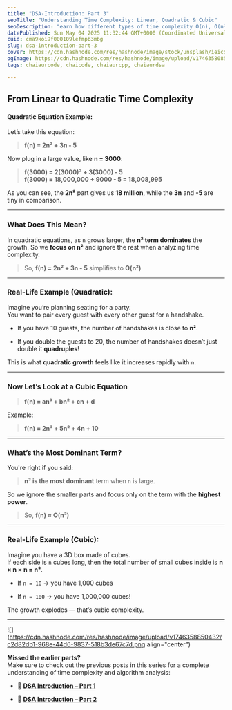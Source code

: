 ```yaml
---
title: "DSA-Introduction: Part 3"
seoTitle: "Understanding Time Complexity: Linear, Quadratic & Cubic"
seoDescription: "earn how different types of time complexity O(n), O(n²), and O(n³) affect your program's performance. Simple examples, real-life analogies, and graphs make"
datePublished: Sun May 04 2025 11:32:44 GMT+0000 (Coordinated Universal Time)
cuid: cma9koi9f000109lefmpb3mbg
slug: dsa-introduction-part-3
cover: https://cdn.hashnode.com/res/hashnode/image/stock/unsplash/ieic5Tq8YMk/upload/1f615888ce74a76d2ec0bbaa118bfd17.jpeg
ogImage: https://cdn.hashnode.com/res/hashnode/image/upload/v1746358085371/42b58b41-9cb8-4e1c-b02e-7271b581e1fb.jpeg
tags: chaiaurcode, chaicode, chaiaurcpp, chaiaurdsa

---
```


## From Linear to Quadratic Time Complexity

#### Quadratic Equation Example:

Let’s take this equation:

> **f(n) = 2n² + 3n - 5**

Now plug in a large value, like **n = 3000**:

> **f(3000) = 2(3000)² + 3(3000) - 5**  
> **f(3000) = 18,000,000 + 9000 - 5 = 18,008,995**

As you can see, the **2n²** part gives us **18 million**, while the **3n** and **\-5** are tiny in comparison.

---

### What Does This Mean?

In quadratic equations, as `n` grows larger, the **n² term dominates** the growth. So we **focus on n²** and ignore the rest when analyzing time complexity.

> So, **f(n) = 2n² + 3n - 5** simplifies to **O(n²)**

---

### Real-Life Example (Quadratic):

Imagine you’re planning seating for a party.  
You want to pair every guest with every other guest for a handshake.

* If you have 10 guests, the number of handshakes is close to **n²**.
    
* If you double the guests to 20, the number of handshakes doesn’t just double it **quadruples**!
    

This is what **quadratic growth** feels like it increases rapidly with `n`.

---

### Now Let’s Look at a **Cubic Equation**

> **f(n) = an³ + bn² + cn + d**

Example:

> **f(n) = 2n³ + 5n² + 4n + 10**

---

### What’s the Most Dominant Term?

You're right if you said:

> **n³ is the most dominant** term when `n` is large.

So we ignore the smaller parts and focus only on the term with the **highest power**.

> So, **f(n) ≈ O(n³)**

---

### Real-Life Example (Cubic):

Imagine you have a 3D box made of cubes.  
If each side is `n` cubes long, then the total number of small cubes inside is **n × n × n = n³**.

* If `n = 10` → you have 1,000 cubes
    
* If `n = 100` → you have 1,000,000 cubes!
    

The growth explodes — that’s cubic complexity.

---

![](https://cdn.hashnode.com/res/hashnode/image/upload/v1746358850432/c2d82db1-968e-44d6-9837-518b3de67c7d.png align="center")

**Missed the earlier parts?**  
Make sure to check out the previous posts in this series for a complete understanding of time complexity and algorithm analysis:

* 🔗 [**DSA Introduction – Part 1**](https://hashnode.com/post/cma9jk346000109js0hjs1asn)
    
* 🔗 [**DSA Introduction – Part 2**](https://hashnode.com/post/cma9julja000s08l79cy8cp0i)